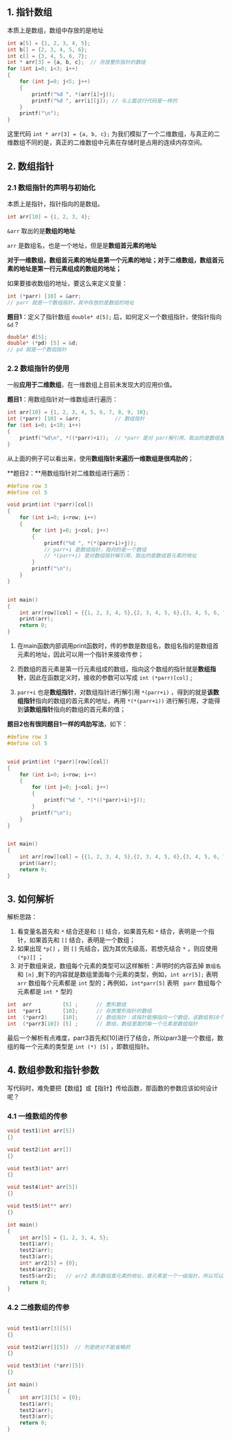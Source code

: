 ## 1. 指针数组

本质上是数组，数组中存放的是地址

```c
int a[5] = {1, 2, 3, 4, 5};
int b[] = {2, 3, 4, 5, 6};
int c[] = {3, 4, 5, 6, 7};
int * arr[3] = {a, b, c};  // 存放整形指针的数组
for (int i=0; i<3; i++)
{
    for (int j=0; j<5; j++)
    {
        printf("%d ", *(arr[i]+j));
        printf("%d ", arr[i][j]); // 与上面这行代码是一样的
    }
    printf("\n");
}
```

这里代码 `int * arr[3] = {a, b, c};` 为我们模拟了一个二维数组，与真正的二维数组不同的是，真正的二维数组中元素在存储时是占用的连续内存空间。

## 2. 数组指针

### 2.1 数组指针的声明与初始化

本质上是指针，指针指向的是数组。

```c
int arr[10] = {1, 2, 3, 4};
```

`&arr` 取出的是**数组的地址**

`arr` 是数组名，也是一个地址，但是是**数组首元素的地址**

**对于一维数组，数组首元素的地址是第一个元素的地址；对于二维数组，数组首元素的地址是第一行元素组成的数组的地址；**

如果要接收数组的地址，要这么来定义变量：

```c
int (*parr) [10] = &arr;
// parr 就是一个数组指针，其中存放的是数组的地址
```

**题目1**：定义了指针数组 `double* d[5];` 后，如何定义一个数组指针，使指针指向 `&d` ?

```c
double* d[5]; 
double* (*pd) [5] = &d;
// pd 就是一个数组指针
```

### 2.2 数组指针的使用

一般**应用于二维数组**，在一维数组上目前未发现大的应用价值。

**题目1**：用数组指针对一维数组进行遍历：

```c
int arr[10] = {1, 2, 3, 4, 5, 6, 7, 8, 9, 10};
int (*parr) [10] = &arr;           // 数组指针
for (int i=0; i<10; i++)
{
    printf("%d\n", *((*parr)+i));  // *parr 是对 parr解引用，取出的是数组首元素的地址
}
```

从上面的例子可以看出来，使用**数组指针来遍历一维数组是很鸡肋的**；

**题目2：**用数组指针对二维数组进行遍历：

```c
#define row 3
#define col 5

void print(int (*parr)[col])
{
    for (int i=0; i<row; i++)
    {
        for (int j=0; j<col; j++)
        {
            printf("%d ", *(*(parr+i)+j));  
            // parr+i 是数组指针，指向的是一个数组
            // *(parr+i) 是对数组指针解引用，取出的是数组首元素的地址
        }
        printf("\n");
    }
}


int main()
{
    int arr[row][col] = {{1, 2, 3, 4, 5},{2, 3, 4, 5, 6},{3, 4, 5, 6, 7}};
    print(arr);
    return 0;
}
```

1. 在main函数内部调用print函数时，传的参数是数组名，数组名指的是数组首元素的地址，因此可以用一个指针来接收传参；

2. 而数组的首元素是第一行元素组成的数组，指向这个数组的指针就是**数组指针**，因此在函数定义时，接收的参数可以写成 `int (*parr)[col]` ;
3. `parr+i` 也是**数组指针**，对数组指针进行解引用 `*(parr+i)` ，得到的就是**该数组指针**指向的数组的首元素的地址，再用 `*(*(parr+i))` 进行解引用，才能得到**该数组指针**指向的数组的首元素的值；

**题目2也有很同题目1一样的鸡肋写法**，如下：

```c
#define row 3
#define col 5


void print(int (*parr)[row][col])
{
    for (int i=0; i<row; i++)
    {
        for (int j=0; j<col; j++)
        {
            printf("%d ", *(*((*parr)+i)+j));  
        }
        printf("\n");
    }
}


int main()
{
    int arr[row][col] = {{1, 2, 3, 4, 5},{2, 3, 4, 5, 6},{3, 4, 5, 6, 7}};
    print(&arr);
    return 0;
}
```

## 3. 如何解析

解析思路：

1. 看变量名首先和 `*` 结合还是和 `[]` 结合，如果首先和 `*` 结合，表明是一个指针，如果首先和 `[]` 结合，表明是一个数组；
2. 如果出现 `*p[]` ，则 `[]` 先结合，因为其优先级高，若想先结合 `*` ，则应使用 `(*p)[]` ；
3. 对于数组来说，数组每个元素的类型可以这样解析：声明时的内容去掉 `数组名` 和 `[n]` ,剩下的内容就是数组里面每个元素的类型，例如，`int arr[5];` 表明 ` arr` 数组每个元素都是 `int` 型的；再例如，`int*parr[5]`  表明 ` parr` 数组每个元素都是 `int *` 型的

```c
int  arr          [5] ;      // 整形数组
int  *parr1       [10];      // 存放整形指针的数组
int  (*parr2)     [10];      // 数组指针：该指针能够指向一个数组，该数组有10个int型的元素
int  (*parr3[10]) [5] ;      // 数组，数组里面的每一个元素是数组指针
```

最后一个解析有点难度，parr3首先和[10]进行了结合，所以parr3是一个数组，数组的每一个元素的类型是 `int (*) [5]` ，即数组指针。

## 4. 数组参数和指针参数

写代码时，难免要把【数组】或【指针】传给函数，那函数的参数应该如何设计呢？

### 4.1 一维数组的传参

```c
void test1(int arr[5])
{}

void test2(int arr[])
{}

void test3(int* arr)
{}

void test4(int* arr[5])
{}

void test5(int** arr)
{}

int main()
{
    int arr[5] = {1, 2, 3, 4, 5};
    test1(arr);
    test2(arr);
    test3(arr);
    int* arr2[5] = {0};
    test4(arr2);
    test5(arr2);   // arr2 表示数组首元素的地址，首元素是一个一级指针，所以可以用二级指针接收
    return 0;
}
```

### 4.2 二维数组的传参

```c

void test1(arr[3][5])
{}

void test2(arr[][5])  // 列是绝对不能省略的
{}

void test3(int (*arr)[5])
{}

int main()
{
    int arr[3][5] = {0};
    test1(arr);
    test2(arr);
    test3(arr);
    return 0;
}
```



